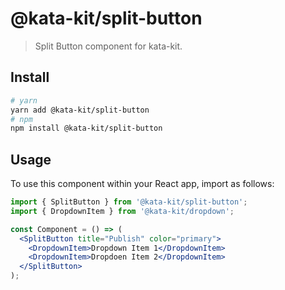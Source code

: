 # @kata-kit/split-button

> Split Button component for kata-kit.

## Install

```sh
# yarn
yarn add @kata-kit/split-button
# npm
npm install @kata-kit/split-button
```

## Usage

To use this component within your React app, import as follows:

```jsx
import { SplitButton } from '@kata-kit/split-button';
import { DropdownItem } from '@kata-kit/dropdown';

const Component = () => (
  <SplitButton title="Publish" color="primary">
    <DropdownItem>Dropdown Item 1</DropdownItem>
    <DropdownItem>Dropdoen Item 2</DropdownItem>
  </SplitButton>
);
```
